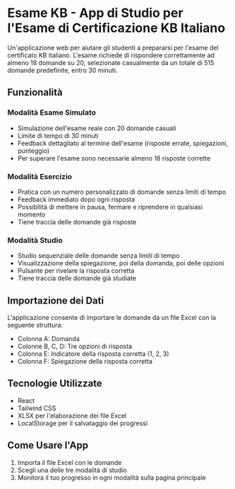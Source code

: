 # Esame KB - App di Studio per l'Esame di Certificazione KB Italiano

Un'applicazione web per aiutare gli studenti a prepararsi per l'esame del certificato KB italiano. L'esame richiede di rispondere correttamente ad almeno 18 domande su 20, selezionate casualmente da un totale di 515 domande predefinite, entro 30 minuti.

## Funzionalità

### Modalità Esame Simulato
- Simulazione dell'esame reale con 20 domande casuali
- Limite di tempo di 30 minuti
- Feedback dettagliato al termine dell'esame (risposte errate, spiegazioni, punteggio)
- Per superare l'esame sono necessarie almeno 18 risposte corrette

### Modalità Esercizio
- Pratica con un numero personalizzato di domande senza limiti di tempo
- Feedback immediato dopo ogni risposta
- Possibilità di mettere in pausa, fermare e riprendere in qualsiasi momento
- Tiene traccia delle domande già risposte

### Modalità Studio
- Studio sequenziale delle domande senza limiti di tempo
- Visualizzazione della spiegazione, poi della domanda, poi delle opzioni
- Pulsante per rivelare la risposta corretta
- Tiene traccia delle domande già studiate

## Importazione dei Dati
L'applicazione consente di importare le domande da un file Excel con la seguente struttura:
- Colonna A: Domanda
- Colonne B, C, D: Tre opzioni di risposta
- Colonna E: Indicatore della risposta corretta (1, 2, 3)
- Colonna F: Spiegazione della risposta corretta

## Tecnologie Utilizzate
- React
- Tailwind CSS
- XLSX per l'elaborazione dei file Excel
- LocalStorage per il salvataggio dei progressi

## Come Usare l'App
1. Importa il file Excel con le domande
2. Scegli una delle tre modalità di studio
3. Monitora il tuo progresso in ogni modalità sulla pagina principale
